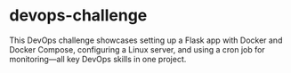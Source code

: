 # devops-challenge


This DevOps challenge showcases setting up a Flask app with Docker and Docker Compose, configuring a Linux server, and using a cron job for monitoring—all key DevOps skills in one project.
